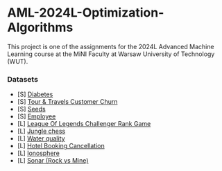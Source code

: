 # AML-2024L-Optimization-Algorithms
This project is one of the assignments for the 2024L Advanced Machine Learning course at the MiNI Faculty at Warsaw University of Technology (WUT).

### Datasets

* [S] [Diabetes](https://www.openml.org/search?type=data&sort=runs&status=active&qualities.NumberOfClasses=%3D_2&id=37)
* [S] [Tour & Travels Customer Churn](https://www.kaggle.com/datasets/tejashvi14/tour-travels-customer-churn-prediction)
* [S] [Seeds](https://archive.ics.uci.edu/dataset/236/seeds)
* [S] [Employee](https://www.kaggle.com/datasets/tejashvi14/employee-future-prediction)
* [L] [League Of Legends Challenger Rank Game](https://www.kaggle.com/datasets/gyejr95/league-of-legends-challenger-rank-game10min15min)
* [L] [Jungle chess](https://www.openml.org/search?type=data&status=active&id=40997)
* [L] [Water quality](https://www.kaggle.com/datasets/mssmartypants/water-quality)
* [L] [Hotel Booking Cancellation](https://www.kaggle.com/datasets/youssefaboelwafa/hotel-booking-cancellation-prediction)
* [L] [Ionosphere](https://archive.ics.uci.edu/dataset/52/ionosphere)
* [L] [Sonar (Rock vs Mine)](https://archive.ics.uci.edu/dataset/151/connectionist+bench+sonar+mines+vs+rocks)
